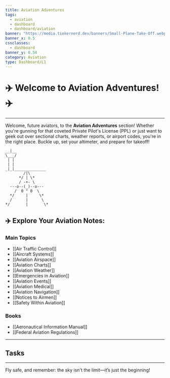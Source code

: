 ```yaml
---
title: Aviation Adventures
tags:
  - aviation
  - dashboard
  - dashboard/aviation
banner: "https://media.tinkernerd.dev/banners/Small-Plane-Take-Off.webp"
banner_x: 0.5
cssclasses:
  - dashboard
banner_y: 0.54
category: Aviation
type: Dashboard/L1
---
```

# ✈️ Welcome to Aviation Adventures! ✈️
___

Welcome, future aviators, to the **Aviation Adventures** section! Whether you're gunning for that coveted Private Pilot's License (PPL) or just want to geek out over sectional charts, weather reports, or airport codes, you're in the right place. Buckle up, set your altimeter, and prepare for takeoff!

```plaintext
__|__
\___/
 | |
 | |
_|_|______________
        /|\ 
      */ | \*
      / -+- \
  ---o--(_)--o---
    /  0 " 0  \
  */     |     \*
  /      |      \
*/       |       \*
```

## ✈️ Explore Your Aviation Notes:
### Main Topics
- [[Air Traffic Control]]
- [[Aircraft Systems]]
- [[Aviation Airspace]]
- [[Aviation Charts]]
- [[Aviation Weather]]
- [[Emergencies in Aviation]]
- [[Aviation Events]]
- [[Aviation Medical]]
- [[Aviation Navigation]]
- [[Notices to Airmen]]
- [[Safety Within Aviation]]
### Books
- [[Aeronautical Information Manual]]
- [[Federal Aviation Regulations]]
---
## Tasks

---

Fly safe, and remember: the sky isn't the limit—it’s just the beginning!

